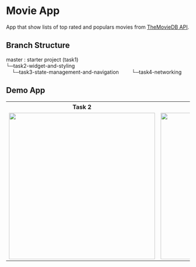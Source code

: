 # Movie App

App that show lists of top rated and populars movies from [TheMovieDB API](https://developers.themoviedb.org/3).

## Branch Structure

master : starter project (task1)\
└─task2-widget-and-styling <br>
&nbsp;&nbsp;&nbsp;&nbsp;└─task3-state-management-and-navigation
&nbsp;&nbsp;&nbsp;&nbsp;&nbsp;&nbsp;&nbsp;&nbsp;└─task4-networking

## Demo App

<table>

<tr>
<th>Task 2</th>
<th>Task 3</th>
<th>Task 4</th>
</tr>

<tr>
<td><img src="https://cdn.discordapp.com/attachments/791866991995650081/874743658950320208/ezgif-3-f0d51f622682.gif" height=400></td>
<td><img src="https://cdn.discordapp.com/attachments/791866991995650081/875855177033347082/task3.gif" height=400></td>
<td><img src="https://cdn.discordapp.com/attachments/791866991995650081/878517660130869308/task4.gif" height=400></td>
</tr>

</table>